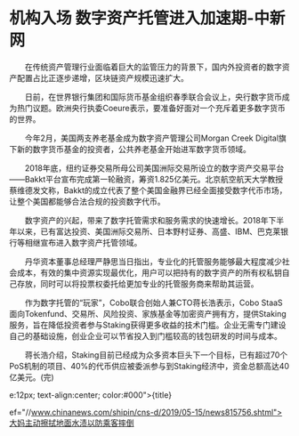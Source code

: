 # 机构入场 数字资产托管进入加速期-中新网

　　在传统资产管理行业面临着巨大的监管压力的背景下，国内外投资者的数字资产配置占比正逐步递增，区块链资产规模迅速扩大。

　　日前，在世界银行集团和国际货币基金组织春季联合会议上，央行数字货币成为热门议题。欧洲央行执委Coeure表示，要准备好面对一个充斥着更多数字货币的世界。

　　今年2月，美国两支养老基金成为数字资产管理公司Morgan Creek Digital旗下新的数字货币基金的投资者，公共养老基金开始进军数字货币领域。

　　2018年底，纽约证券交易所母公司美国洲际交易所设立的数字资产交易平台——Bakkt平台宣布完成第一轮融资，筹资1.825亿美元。北京航空航天大学教授蔡维德发文称，Bakkt的成立代表了整个美国金融界已经全面接受数字代币市场，让整个美国都能够合法合规的投资数字代币。

　　数字资产的兴起，带来了数字托管需求和服务需求的快速增长。2018年下半年以来，已有富达投资、美国洲际交易所、日本野村证券、高盛、IBM、巴克莱银行等相继宣布进入数字资产托管领域。

　　丹华资本董事总经理严静思当日指出，专业化的托管服务能够最大程度减少社会成本，有效的集中资源实现最优化，用户可以把持有的数字资产的所有权私钥自己存放，同时可以将投票权委托给更加专业的托管服务商来帮助其运营。

　　作为数字托管的“玩家”，Cobo联合创始人兼CTO蒋长浩表示，Cobo StaaS面向Tokenfund、交易所、风险投资、家族基金等加密资产拥有方，提供Staking服务，旨在降低投资者参与Staking获得更多收益的技术门槛。企业无需专门建设自己的基础设施，创业企业可以节省投入到门槛较高的钱包研发的时间与成本。

　　蒋长浩介绍，Staking目前已经成为众多资本巨头下一个目标，已有超过70个PoS机制的项目、40%的代币供应被委派参与到Staking经济中，资金总额高达40亿美元。(完)

e:12px; text-align:center; color:#000">{title}

ef="//www.chinanews.com/shipin/cns-d/2019/05-15/news815756.shtml">大妈主动擦拭地面水渍以防乘客摔倒
